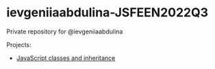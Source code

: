 # ievgeniiaabdulina-JSFEEN2022Q3

Private repository for @ievgeniiaabdulina

Projects:

- [JavaScript classes and inheritance](https://github.com/IevgeniiaAbdulina/rsschool-inheritance/tree/inheritance)
